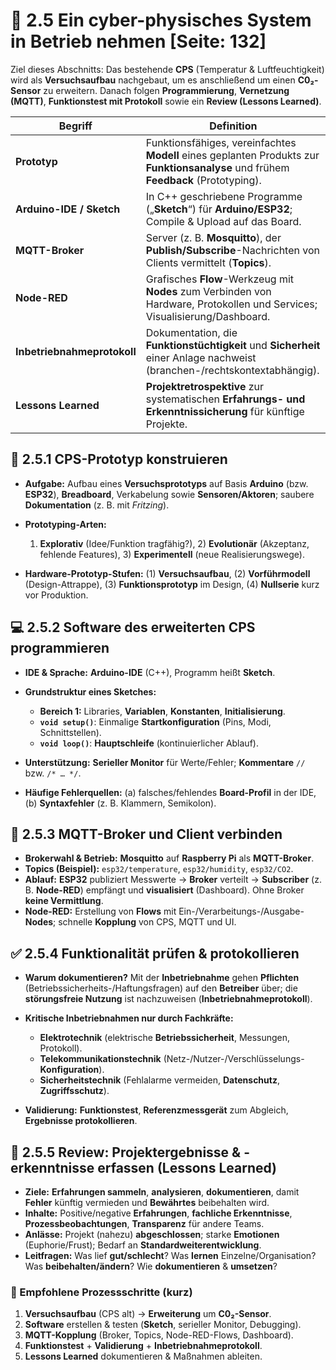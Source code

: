 # 🧪 2.5 Ein cyber-physisches System in Betrieb nehmen [Seite: 132]

Ziel dieses Abschnitts: Das bestehende **CPS** (Temperatur & Luftfeuchtigkeit) wird als **Versuchsaufbau** nachgebaut, um es anschließend um einen **C0₂-Sensor** zu erweitern. Danach folgen **Programmierung**, **Vernetzung (MQTT)**, **Funktionstest mit Protokoll** sowie ein **Review (Lessons Learned)**. 

| **Begriff**                 | **Definition**                                                                                                                      |
| --------------------------- | ----------------------------------------------------------------------------------------------------------------------------------- |
| **Prototyp**                | Funktionsfähiges, vereinfachtes **Modell** eines geplanten Produkts zur **Funktionsanalyse** und frühem **Feedback** (Prototyping). |
| **Arduino-IDE / Sketch**    | In C++ geschriebene Programme („**Sketch**“) für **Arduino/ESP32**; Compile & Upload auf das Board.                                 |
| **MQTT-Broker**             | Server (z. B. **Mosquitto**), der **Publish/Subscribe**-Nachrichten von Clients vermittelt (**Topics**).                            |
| **Node-RED**                | Grafisches **Flow**-Werkzeug mit **Nodes** zum Verbinden von Hardware, Protokollen und Services; Visualisierung/Dashboard.          |
| **Inbetriebnahmeprotokoll** | Dokumentation, die **Funktionstüchtigkeit** und **Sicherheit** einer Anlage nachweist (branchen-/rechtskontextabhängig).            |
| **Lessons Learned**         | **Projektretrospektive** zur systematischen **Erfahrungs- und Erkenntnissicherung** für künftige Projekte.                          |

## 🔧 2.5.1 CPS-Prototyp konstruieren

* **Aufgabe:** Aufbau eines **Versuchsprototyps** auf Basis **Arduino** (bzw. **ESP32**), **Breadboard**, Verkabelung sowie **Sensoren/Aktoren**; saubere **Dokumentation** (z. B. mit *Fritzing*).
* **Prototyping-Arten:**

  1. **Explorativ** (Idee/Funktion tragfähig?), 2) **Evolutionär** (Akzeptanz, fehlende Features), 3) **Experimentell** (neue Realisierungswege).
* **Hardware-Prototyp-Stufen:** (1) **Versuchsaufbau**, (2) **Vorführmodell** (Design-Attrappe), (3) **Funktionsprototyp** im Design, (4) **Nullserie** kurz vor Produktion. 

## 💻 2.5.2 Software des erweiterten CPS programmieren

* **IDE & Sprache:** **Arduino-IDE** (C++), Programm heißt **Sketch**.
* **Grundstruktur eines Sketches:**

  * **Bereich 1:** Libraries, **Variablen**, **Konstanten**, **Initialisierung**.
  * **`void setup()`**: Einmalige **Startkonfiguration** (Pins, Modi, Schnittstellen).
  * **`void loop()`**: **Hauptschleife** (kontinuierlicher Ablauf).
* **Unterstützung:** **Serieller Monitor** für Werte/Fehler; **Kommentare** `//` bzw. `/* … */`.
* **Häufige Fehlerquellen:** (a) falsches/fehlendes **Board-Profil** in der IDE, (b) **Syntaxfehler** (z. B. Klammern, Semikolon). 

## 🔗 2.5.3 MQTT-Broker und Client verbinden

* **Brokerwahl & Betrieb:** **Mosquitto** auf **Raspberry Pi** als **MQTT-Broker**.
* **Topics (Beispiel):** `esp32/temperature`, `esp32/humidity`, `esp32/CO2`.
* **Ablauf:** **ESP32** publiziert Messwerte → **Broker** verteilt → **Subscriber** (z. B. **Node-RED**) empfängt und **visualisiert** (Dashboard). Ohne Broker **keine Vermittlung**.
* **Node-RED:** Erstellung von **Flows** mit Ein-/Verarbeitungs-/Ausgabe-**Nodes**; schnelle **Kopplung** von CPS, MQTT und UI. 

## ✅ 2.5.4 Funktionalität prüfen & protokollieren

* **Warum dokumentieren?** Mit der **Inbetriebnahme** gehen **Pflichten** (Betriebssicherheits-/Haftungsfragen) auf den **Betreiber** über; die **störungsfreie Nutzung** ist nachzuweisen (**Inbetriebnahmeprotokoll**).
* **Kritische Inbetriebnahmen nur durch Fachkräfte:**

  * **Elektrotechnik** (elektrische **Betriebssicherheit**, Messungen, Protokoll).
  * **Telekommunikationstechnik** (Netz-/Nutzer-/Verschlüsselungs-**Konfiguration**).
  * **Sicherheitstechnik** (Fehlalarme vermeiden, **Datenschutz**, **Zugriffsschutz**).
* **Validierung:** **Funktionstest**, **Referenzmessgerät** zum Abgleich, **Ergebnisse protokollieren**. 

## 🔁 2.5.5 Review: Projektergebnisse & -erkenntnisse erfassen (Lessons Learned)

* **Ziele:** **Erfahrungen sammeln**, **analysieren**, **dokumentieren**, damit **Fehler** künftig vermieden und **Bewährtes** beibehalten wird.
* **Inhalte:** Positive/negative **Erfahrungen**, **fachliche Erkenntnisse**, **Prozessbeobachtungen**, **Transparenz** für andere Teams.
* **Anlässe:** Projekt (nahezu) **abgeschlossen**; starke **Emotionen** (Euphorie/Frust); Bedarf an **Standardweiterentwicklung**.
* **Leitfragen:** Was lief **gut/schlecht**? Was **lernen** Einzelne/Organisation? Was **beibehalten/ändern**? Wie **dokumentieren** & **umsetzen**? 

### 🧭 Empfohlene Prozessschritte (kurz)

1. **Versuchsaufbau** (CPS alt) → **Erweiterung** um **C0₂-Sensor**.
2. **Software** erstellen & testen (**Sketch**, serieller Monitor, Debugging).
3. **MQTT-Kopplung** (Broker, Topics, Node-RED-Flows, Dashboard).
4. **Funktionstest** + **Validierung** + **Inbetriebnahmeprotokoll**.
5. **Lessons Learned** dokumentieren & Maßnahmen ableiten. 


 
